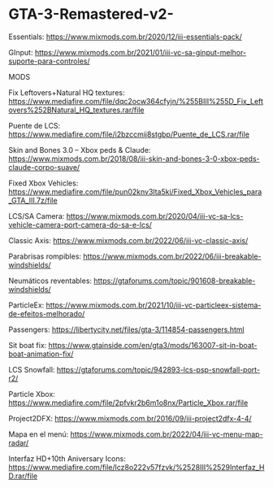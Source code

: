 # GTA-3-Remastered-v2-

Essentials: https://www.mixmods.com.br/2020/12/iii-essentials-pack/

GInput: https://www.mixmods.com.br/2021/01/iii-vc-sa-ginput-melhor-suporte-para-controles/

MODS

Fix Leftovers+Natural HQ textures: https://www.mediafire.com/file/dqc2ocw364cfyjn/%255BIII%255D_Fix_Leftovers%252BNatural_HQ_textures.rar/file

Puente de LCS: https://www.mediafire.com/file/i2bzccmij8stgbp/Puente_de_LCS.rar/file

Skin and Bones 3.0 – Xbox peds & Claude: https://www.mixmods.com.br/2018/08/iii-skin-and-bones-3-0-xbox-peds-claude-corpo-suave/

Fixed Xbox Vehicles: https://www.mediafire.com/file/pun02knv3lta5ki/Fixed_Xbox_Vehicles_para_GTA_III.7z/file

LCS/SA Camera: https://www.mixmods.com.br/2020/04/iii-vc-sa-lcs-vehicle-camera-port-camera-do-sa-e-lcs/

Classic Axis: https://www.mixmods.com.br/2022/06/iii-vc-classic-axis/

Parabrisas rompibles: https://www.mixmods.com.br/2022/06/iii-breakable-windshields/

Neumáticos reventables: https://gtaforums.com/topic/901608-breakable-windshields/

ParticleEx: https://www.mixmods.com.br/2021/10/iii-vc-particleex-sistema-de-efeitos-melhorado/

Passengers: https://libertycity.net/files/gta-3/114854-passengers.html

Sit boat fix: https://www.gtainside.com/en/gta3/mods/163007-sit-in-boat-boat-animation-fix/

LCS Snowfall: https://gtaforums.com/topic/942893-lcs-psp-snowfall-port-r2/

Particle Xbox: https://www.mediafire.com/file/2pfvkr2b6m1o8nx/Particle_Xbox.rar/file

Project2DFX: https://www.mixmods.com.br/2016/09/iii-project2dfx-4-4/

Mapa en el menú: https://www.mixmods.com.br/2022/04/iii-vc-menu-map-radar/

Interfaz HD+10th Aniversary Icons: https://www.mediafire.com/file/lcz8o222v57fzvk/%2528III%2529Interfaz_HD.rar/file
